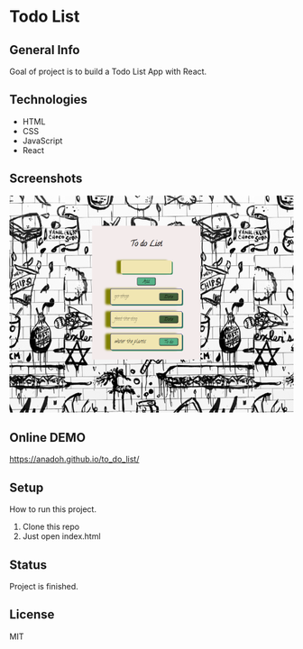 # Todo List

## General Info
Goal of project is to build a Todo List App with React.

## Technologies
* HTML 
* CSS 
* JavaScript
* React

## Screenshots
![screenshot](./screen.png)


## Online DEMO
https://anadoh.github.io/to_do_list/

## Setup
How to run this project.
1. Clone this repo
2. Just open index.html

## Status
Project is finished.

## License
MIT


